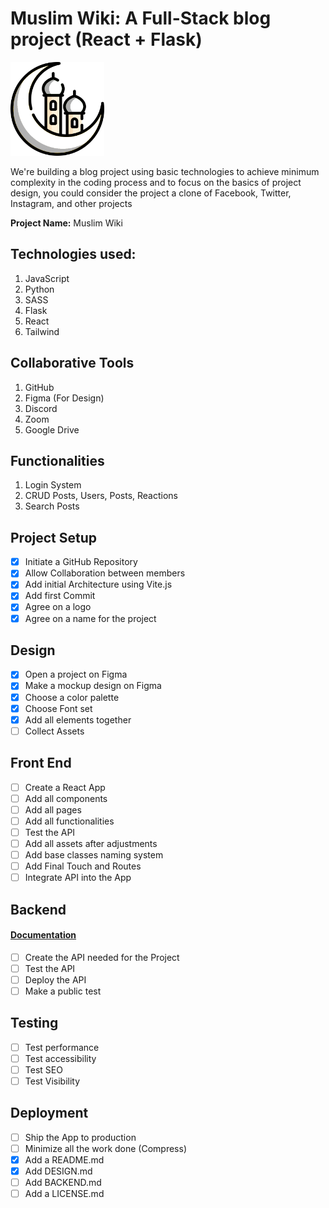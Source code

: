 # Muslim Wiki: A Full-Stack blog project (React + Flask)

<img src="./public/logo.png" width="150px" height="150px" />

We're building a blog project using basic technologies to achieve minimum complexity in the coding process and to focus on the basics of project design, you could consider the project a clone of Facebook, Twitter, Instagram, and other projects

**Project Name:** Muslim Wiki

## Technologies used:

1. JavaScript
2. Python
3. SASS
4. Flask
5. React
6. Tailwind

## Collaborative Tools

1. GitHub
2. Figma (For Design)
3. Discord
4. Zoom
5. Google Drive

## Functionalities

1. Login System
2. CRUD Posts, Users, Posts, Reactions
3. Search Posts

## Project Setup

- [x] Initiate a GitHub Repository
- [x] Allow Collaboration between members
- [x] Add initial Architecture using Vite.js
- [x] Add first Commit
- [x] Agree on a logo
- [x] Agree on a name for the project

## Design

- [x] Open a project on Figma
- [x] Make a mockup design on Figma
- [x] Choose a color palette
- [x] Choose Font set
- [x] Add all elements together
- [ ] Collect Assets

## Front End

- [ ] Create a React App
- [ ] Add all components
- [ ] Add all pages
- [ ] Add all functionalities
- [ ] Test the API
- [ ] Add all assets after adjustments
- [ ] Add base classes naming system
- [ ] Add Final Touch and Routes
- [ ] Integrate API into the App

## Backend

#### <u><a href=".\backend\BACKEND.md">Documentation</a></u>

- [ ] Create the API needed for the Project
- [ ] Test the API
- [ ] Deploy the API
- [ ] Make a public test

## Testing

- [ ] Test performance
- [ ] Test accessibility
- [ ] Test SEO
- [ ] Test Visibility

## Deployment

- [ ] Ship the App to production
- [ ] Minimize all the work done (Compress)
- [x] Add a README.md
- [x] Add DESIGN.md
- [ ] Add BACKEND.md
- [ ] Add a LICENSE.md
